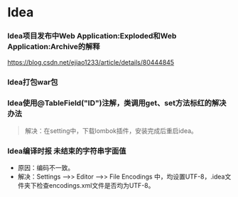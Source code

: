 # Idea

### Idea项目发布中Web Application:Exploded和Web Application:Archive的解释
https://blog.csdn.net/ejiao1233/article/details/80444845

### Idea打包war包

### Idea使用@TableField("ID")注解，类调用get、set方法标红的解决办法
> 解决：在setting中，下载lombok插件，安装完成后重启idea。

### Idea编译时报 未结束的字符串字面值
- 原因：编码不一致。
- 解决：Settings ——>> Editor ——>> File Encodings 中，均设置UTF-8，.idea文件夹下检查encodings.xml文件是否均为UTF-8。


